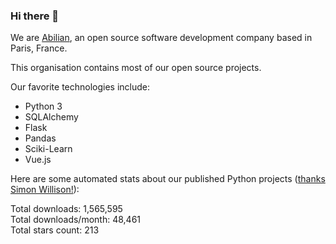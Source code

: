 ### Hi there 👋

We are [Abilian](https://abilian.com/), an open source software development company based in Paris, France.

This organisation contains most of our open source projects.

Our favorite technologies include:

- Python 3
- SQLAlchemy
- Flask
- Pandas
- Sciki-Learn
- Vue.js

Here are some automated stats about our published Python projects
([thanks Simon Willison!][sw-post]):

<!--marker-->
Total downloads: 1,565,595<br>
Total downloads/month: 48,461<br>
Total stars count: 213
<!--end-->

[sw-post]: https://simonwillison.net/2020/Jul/10/self-updating-profile-readme/